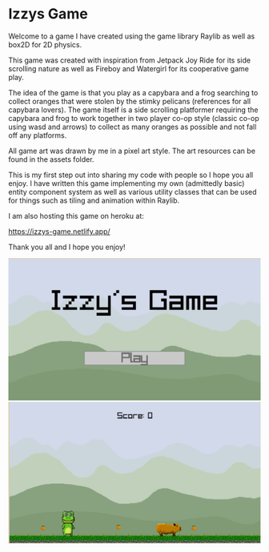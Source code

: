 # Izzys Game

Welcome to a game I have created using the game library Raylib as well as box2D for 2D physics.

This game was created with inspiration from Jetpack Joy Ride for its side scrolling nature as well as Fireboy and Watergirl for its cooperative game play.

The idea of the game is that you play as a capybara and a frog searching to collect oranges that were stolen by the stimky pelicans (references for all capybara lovers). The game itself is a side scrolling platformer requiring the capybara and frog to work together in two player co-op style (classic co-op using wasd and arrows) to collect as many oranges as possible and not fall off any platforms.

All game art was drawn by me in a pixel art style. The art resources can be found in the assets folder.

This is my first step out into sharing my code with people so I hope you all enjoy. I have written this game implementing my own (admittedly basic) entity component system as well as various utility classes that can be used for things such as tiling and animation within Raylib.

I am also hosting this game on heroku at:

https://izzys-game.netlify.app/

Thank you all and I hope you enjoy!

![Main Menu](./screenshots/Main_Menu.PNG)
![Beginning Game Play](./screenshots/Start_Of_Game.PNG)
